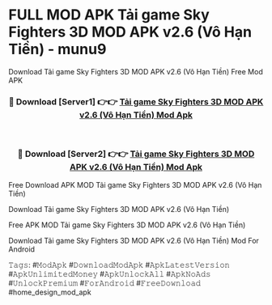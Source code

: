 # FULL MOD APK Tải game Sky Fighters 3D MOD APK v2.6 (Vô Hạn Tiền) - munu9
Download Tải game Sky Fighters 3D MOD APK v2.6 (Vô Hạn Tiền) Free Mod APK

<div align="center">
<h3>🔴 Download [Server1] 👉👉 <a href="https://apk-comot.site?title=Tải_game_Sky_Fighters_3D_MOD_APK_v2.6_(Vô_Hạn_Tiền)">Tải game Sky Fighters 3D MOD APK v2.6 (Vô Hạn Tiền) Mod Apk</a></h3><br>

<h3>🔴 Download [Server2] 👉👉 <a href="https://apk-comot.site?title=Tải_game_Sky_Fighters_3D_MOD_APK_v2.6_(Vô_Hạn_Tiền)">Tải game Sky Fighters 3D MOD APK v2.6 (Vô Hạn Tiền) Mod Apk</a></h3>
</div>


Free Download APK MOD Tải game Sky Fighters 3D MOD APK v2.6 (Vô Hạn Tiền)

Download Tải game Sky Fighters 3D MOD APK v2.6 (Vô Hạn Tiền) 

Free APK MOD Tải game Sky Fighters 3D MOD APK v2.6 (Vô Hạn Tiền) 

Download Tải game Sky Fighters 3D MOD APK v2.6 (Vô Hạn Tiền) Mod For Android

𝚃𝚊𝚐𝚜: #𝙼𝚘𝚍𝙰𝚙𝚔 #𝙳𝚘𝚠𝚗𝚕𝚘𝚊𝚍𝙼𝚘𝚍𝙰𝚙𝚔 #𝙰𝚙𝚔𝙻𝚊𝚝𝚎𝚜𝚝𝚅𝚎𝚛𝚜𝚒𝚘𝚗 #𝙰𝚙𝚔𝚄𝚗𝚕𝚒𝚖𝚒𝚝𝚎𝚍𝙼𝚘𝚗𝚎𝚢 #𝙰𝚙𝚔𝚄𝚗𝚕𝚘𝚌𝚔𝙰𝚕𝚕 #𝙰𝚙𝚔𝙽𝚘𝙰𝚍𝚜 #𝚄𝚗𝚕𝚘𝚌𝚔𝙿𝚛𝚎𝚖𝚒𝚞𝚖 #𝙵𝚘𝚛𝙰𝚗𝚍𝚛𝚘𝚒𝚍 #𝙵𝚛𝚎𝚎𝙳𝚘𝚠𝚗𝚕𝚘𝚊𝚍 #home_design_mod_apk